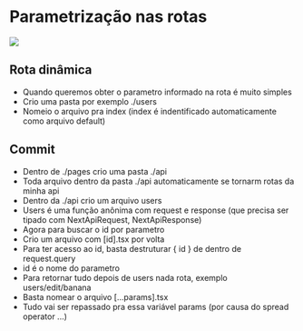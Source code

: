 # Parametrização nas rotas

![](https://imgur.com/w8cFize.png)

## Rota dinâmica
* Quando queremos obter o parametro informado na rota é muito simples
* Crio uma pasta por exemplo ./users
* Nomeio o arquivo pra index (index é indentificado automaticamente como arquivo default)

## Commit 
* Dentro de ./pages crio uma pasta ./api
* Toda arquivo dentro da pasta ./api automaticamente se tornarm rotas da minha api
* Dentro da ./api crio um arquivo users
* Users é uma função anônima com request e response (que precisa ser tipado com NextApiRequest, NextApiResponse)
* Agora para buscar o id por parametro
* Crio um arquivo com [id].tsx por volta
* Para ter acesso ao id, basta destruturar { id } de dentro de request.query
* id é o nome do parametro
* Para retornar tudo depois de users nada rota, exemplo users/edit/banana
* Basta nomear o arquivo [...params].tsx
* Tudo vai ser repassado pra essa variável params (por causa do spread operator ...)

